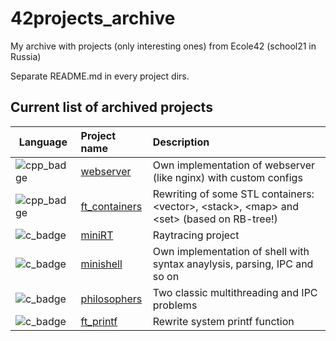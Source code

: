 # 42projects_archive
My archive with projects (only interesting ones) from Ecole42 (school21 in Russia)

Separate README.md in every project dirs.

## Current list of archived projects
| Language        |           Project name           |                                     Description                           |
|-----------------|:---------------------------------|:--------------------------------------------------------------------------|
| ![cpp_badge]    | [webserver][webserv]             | Own implementation of webserver (like nginx) with custom configs              |
| ![cpp_badge]    | [ft_containers](/ft_containers)  | Rewriting of some STL containers: \<vector\>, \<stack\>, \<map\> and \<set\> (based on RB-tree!)  |
| ![c_badge]      | [miniRT](/miniRT)                | Raytracing project                                                        |
| ![c_badge]      | [minishell][minishell]           | Own implementation of shell with syntax anaylysis, parsing, IPC and so on |
| ![c_badge]      | [philosophers](/philosophers)    | Two classic multithreading and IPC problems                               |
| ![c_badge]      | [ft_printf](/ft_printf)          | Rewrite system printf function                                            | 

[cpp_badge]: https://img.shields.io/badge/C%2B%2B-00599C?style=for-the-badge&logo=C%2B%2B&logoColor=white
[c_badge]: https://img.shields.io/badge/C-A8B9CC?style=for-the-badge&logo=c&logoColor=white

[minishell]: https://github.com/LinearBasis/minishell/
[webserv]: https://github.com/PP189B/webserver21/
